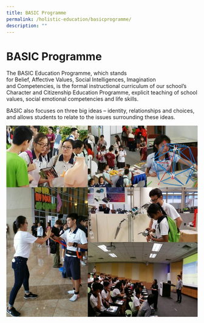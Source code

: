```yaml
---
title: BASIC Programme
permalink: /holistic-education/basicprogramme/
description: ""
---
```

# BASIC Programme


The BASIC Education Programme, which stands for Belief, Affective Values, Social Intelligences, Imagination and Competencies, is the formal instructional curriculum of our school’s Character and Citizenship Education Programme, explicit teaching of school values, social emotional competencies and life skills.

BASIC also focuses on three big ideas – identity, relationships and choices, and allows students to relate to the issues surrounding these ideas.

![](/images/CCE-photo-5-768x768.jpg)